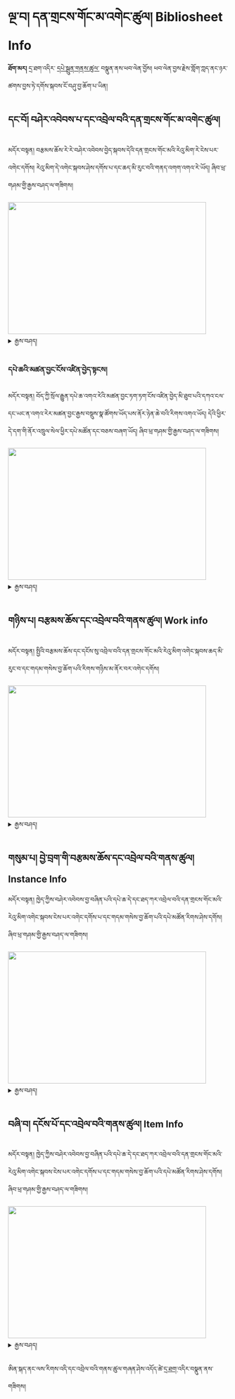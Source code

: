 # ལྔ་བ། དན་གྲངས་གོང་མ་འགེང་ཚུལ། Bibliosheet Info
**ཐོག་མར།** དྲ་ཐག་འདིར་ [དཔེ་སྐྲུན་གནས་ཚུལ་](https://github.com/buda-base/digitization-guidelines/files/4654363/Biblipgraphic.Info.Sheet.xlsx) བསྣུན་ནས་ཕབ་ལེན་བྱོས། ཕབ་ལེན་བྱས་རྗེས་གློག་ཀླད་ནང་ཉར་ཚགས་བྱས་ཏེ་དགོས་སྐབས་ངོ་བཤུ་བྱ་ཆོག་པ་ཡིན།

## དང་བོ། བཤེར་འབེབས་པ་དང་འབྲེལ་བའི་དན་གྲངས་གོང་མ་འགེང་ཚུལ།

མདོར་བསྟན། 
བརྩམས་ཆོས་རེ་རེ་བཤེར་འབེབས་བྱེད་སྐབས་དེའི་དན་གྲངས་གོང་མའི་རེའུ་མིག་རེ་ངེས་པར་འགེང་དགོས། རེའུ་མིག་དེ་འགེང་སྐབས་ཤེས་དགོས་པ་དང་ཆད་མི་རུང་བའི་གནད་འགག་འགའ་རེ་ཡོད། ཞིབ་ཕྲ་གཤམ་གྱི་རྒྱས་བཤད་ལ་གཟིགས།

<img src="https://user-images.githubusercontent.com/28945342/77977564-998dfd80-7332-11ea-993b-1383b06b3e3d.png" height="300" width="450" >

<details><summary>རྒྱས་བཤད།</summary><blockquote>

## དང་བོ། བཤེར་འབེབས་ལས་གཞིའི་གནས་ཚུལ།  项目信息 Program Info

| དན་གྲངས་གོང་མའི་དཀར་ཆག | དཔེ་མཚོན་ཁག |
| ---------------- | -------------------|
| དཔེ་ཆ་དེ་མཁོ་སྒྲུབ་བྱེད་མཁན་མིའི་གྲངས། 收购书籍人员数量# # of Persons Involved in Acquisition | *མི་གཉིས།*
| ཕོ་མོ། 性别 Gender  (F/M) | *ཕོ་གཉིས།*
| ལོ་ ༡༨ ལོན་ཡོད་མེད། 是否未成年 Younger than 18 (Y/N) | *ལོ་ ༡༨ ལ་སོན་འདུག*
| རབ་འབྱུང་ཡིན་མིན། 僧侣状况 Ordained (Y/N) | *རབ་བྱུང་བ་གཅིག*
| དཔེ་ཆ་ཇི་ལྟར་རྙེད་ཚུལ། 发现的过程 Context of discovery | *དགོན་པའི་དགེ་འདུན་པ་ཞིག་གིས་ངོ་སྤྲོད་བྱས་སོང་།*
| ཉར་སྲུང་གི་དམིགས་ཡུལ་སྐོར། 保存原因 Reason for Preservation | *དཔེ་མཛོད་ཁང་དུ་མེད་པ་དང་ཉར་ཚགས་ཀྱི་རིན་ཐང་ལྡན་པས་སོ།།*
| བཤེར་འབེབས་ས་གནས། མདོ་དབུས་ཁམས་གསུམ་གང་ཡིན། 扫描地区 Region Digitized (Central/Kham/Amdo) | *ཨ་མདོ།*
| བཤེར་འབེབས་ས་གནས་ཁ་བྱང་། 扫描详细地址 Digitized Location Address | *青海省化隆县支扎藏族乡*
| བཤེར་འབེབས་བྱ་ཡུལ། ཕྱི་ནང་། 归档状况 Digitization Setting | *ཁང་བའི་ནང་།*
| RFPཨང་། 付款编码 Request for payment＃RFP＃ | *?*
| མཆན། 备注 Note | 

**མཆན་གྱི་ནང་།** `དཔེར་ན། དཔེ་མཛོད་དོ་དམ་པས་དཔེ་མཛོད་ཀྱི་མིང་འབྲི་བཅུགས་མ་སོང་ཟེར་བ་ལྟ་བུ་དང་། གོང་གི་སྡེ་ཚན་དང་འབྲེལ་བའི་གནད་དོན་དམིགས་བསལ་གང་ཡོད་བྲིས་པས་ཆོག`

![image](https://user-images.githubusercontent.com/28945342/77724758-b672ba00-702e-11ea-9284-bdc6f9e098ff.png)

མཁོ་སྒྲུབ་ཨང་གི་མཚོན་དོན་ངོ་སྤྲོད།

`མཁོ་སྒྲུབ་ཨང་ནི་བཤེར་འབེབས་པས་དཔེ་ཆ་རྣམས་བཤེར་འབེབས་བྱས་ཚར་རྗེས་བརྩམས་ཆོས་སོ་སོར་གནས་སྐབས་རིང་ངོས་འཛིན་བདེ་ཕྱིར་དམིགས་བསལ་གྱི་ཨང་གྲངས་རེ་སྤྲད་པ་དེ་ལ་ཟེར། དེ་ནི་དབྱིན་་ཇིའི་ཡིག་འབྲུ་གསུམ་དང་ཨང་གྲངས་འགས་གྲུབ་པའི་རྣམ་པ་ཅན་ཞིག་ཡིན།` 

དཔེར་ན། ABC1234 ལྟ་བུ་ཡིན། 
- A ནི་(Accession) མཁོ་སྒྲུབ་མཚོན་བྱེད་དང་། 
- B ནི་འབྲེལ་མཐུད་པ་མཚོན་བྱེད།
- C ནི་བཤེར་འབེབས་པ་མཚོན་བྱེད་ཡིན། 

`ཨང་གྲངས་རྣམས་དཔེ་ཆ་མཚོན་བྱེད་ཡིན་པས་གང་འདོད་དུ་བཏགས་ཆོག་མོད་བརྩམས་ཆོས་གཞན་དང་གཅིག་མཚུངས་འདོགས་མི་རུང་། འབྲེལ་མཐུད་པ་དང་བཤེར་འབེབས་པ་རེ་རེ་ལ་མཚོན་བྱེད་ཀྱི་ཨིན་ཡིག་ཡིག་འབྲུ་རེ་སྤྲད་ཡོད་པས་དེ་བཀོལ་དགོས།`

</blockquote></details>

### དཔེ་ཆའི་མཚན་བྱང་ངོས་འཛིན་བྱེད་སྟངས།

མདོར་བསྟན། བོད་ཀྱི་སྲོལ་རྒྱུན་དཔེ་ཆ་འགའ་རེའི་མཚན་བྱང་ཏག་ཏག་ངོས་འཛིན་བྱེད་མི་ཐུབ་པའི་དཀའ་ངལ་དང་ཡང་ན་འགའ་རེར་མཚན་བྱང་རྒྱས་བསྡུས་སྣ་ཚོགས་ཡོད་པས་ནོར་ཉེན་ཆེ་བའི་རིགས་འགའ་ཡོད། དེའི་ཕྱིར་དེ་དག་གི་ནོར་འཁྲུལ་སེལ་ཕྱིར་དཔེ་མཚོན་དང་བཅས་བཞག་ཡོད། ཞིབ་ཕྲ་གཤམ་གྱི་རྒྱས་བཤད་ལ་གཟིགས།

<img src="https://user-images.githubusercontent.com/28945342/77979335-f4295880-7336-11ea-9852-73593f5ad251.png" height="300" width="450" >

<details><summary>རྒྱས་བཤད།</summary><blockquote>

### དཔེ་ཆའི་མཚན་བྱང་ངོས་འཛིན་བྱེད་སྟངས།

`དཔེ་ཆ་སོ་སོའི་མཚན་བྱང་ངོས་འཛིན་ཐད་ནོར་འཛོལ་འབྱུང་སྲིད་པའི་གནད་དོན་འགའ། སྤྱིར་དཔེ་ཆ་གཅིག་གི་སྒང་ལ་མཚན་བྱང་མ་འདྲ་བ་རྒྱས་བསྡུས་དུ་མ་ཡོད་སྲིད་དེ། དཔེར་ན། དེབ་གཟུགས་ཅན་གྱི་དཔེ་ཆ་ཁག་ལ་རྒྱབ་ཤ་ཕྱི་མ་དང་ནང་མའི་སྒང་གི་མཚན་བྱང་བཅས་གཉིས་རེ་ཡོད་པ་ཡོངས་གྲགས་ལྟ་བུ་རེད། རྒྱབ་ཤ་ཕྱི་ནང་གི་མཚན་བྱང་གཉིས་ཀྱི་གཅིག་རྒྱས་པ་དང་གཞན་དེའི་བསྡུས་མིང་རེ་འབྲི་སྲོལ་ཡོད། དཔེ་ཆ་རང་གི་སྟེང་མ་བྲིས་རུང་ཡོངས་གྲགས་ཀྱིས་འབོད་པའི་དཔེ་ཆའི་མིང་ཡང་ཡོད། སྲོལ་རྒྱུན་དཔེ་ཆ་འགའ་རེའི་མཚན་བྱང་དེ་ཤོག་ངོས་ཐ་མའི་མཛད་བྱང་བཀོད་པ་མ་གཏོགས་ཤོག་ངོས་དང་བོའི་སྒང་བྲིས་མེད་པ་འང་ཡོད།` `དཔེར་ན།` **བྱང་ཆུབ་ལམ་གྱི་རིམ་པ་བཞུགས་སོ།།** **ལམ་རིམ།** `རྒྱུན་ལྡན་གྱིས་འབོད་མིང་།` **ལམ་རིམ་ཆེན་མོ།** **རྗེ་ལམ་རིམ་ཆེན་མོ།** `སོགས་ལྟ་བུ།`
| མཚན་བྱང་། 标题 Title | *མགོན་པོའི་ཆོ་གའི་འདོན་སྒྲིགས་རི་ཁྲོད་པའི་ཚོགས་འདོན་བཞིན་ནག་འགྲོས་སུ་བཀོད་པ་བཞུག་སོ།།*
| --- | ----- |
| རྒྱབ་ཤ་ཕྱི་ནང་གཉིས་ཀྱི་མཚན་བྱང་མ་འདྲ་བའི་དཔེ་མཚོན། | མཚན་བྱང་རིང་ཐུང་གཉིས། |
| རྒྱབ་ཤ་ཕྱི་མའི་སྒང་གི་མཚན་བྱང་། | རྒྱབ་ཤ་ནང་མའི་སྒང་གི་མཚན་བྱང་། |
| <img src="https://user-images.githubusercontent.com/28945342/77978887-bd067780-7335-11ea-984a-2874960b746e.png" height="140" width="280" > | <img src="https://user-images.githubusercontent.com/28945342/77979062-37cf9280-7336-11ea-93d7-10794787156a.png" height="140" width="280" > |
| རྒྱབ་ཤ་ཕྱི་མའི་སྒང་གི་མཚན་བྱང་། | རྒྱབ་ཤ་ནང་མའི་ཐོག་གི་མཚན་བྱང་། |
| <img src="https://user-images.githubusercontent.com/28945342/77024175-d1a74f00-69c8-11ea-81eb-1ba1e0d777c6.jpg" height="140" width="270" > | <img src="https://user-images.githubusercontent.com/28945342/77023975-45952780-69c8-11ea-9549-a0f14ab1e627.jpg" height="140" width="260" > |

</blockquote></details>

## གཉིས་པ། བརྩམས་ཆོས་དང་འབྲེལ་བའི་གནས་ཚུལ། Work info

མདོར་བསྟན། སྤྱིའི་བརྩམས་ཆོས་དང་དངོས་སུ་འབྲེལ་བའི་དན་གྲངས་གོང་མའི་རེའུ་མིག་འགེང་སྐབས་ཆད་མི་རུང་བ་དང་གདམ་གསེས་བྱ་ཆོག་པའི་རིགས་གཉིས་མ་ནོར་བར་འགེང་དགོས།

<img src="https://user-images.githubusercontent.com/28945342/77980168-35bb0300-7339-11ea-9939-279a50c4b330.png" height="300" width="450" >

<details><summary>རྒྱས་བཤད།</summary><blockquote>

### ཀ མཚན་བྱང་འབྲི་ཚུལ་དཔེ་མཚོན་དང་བཅས་ཏེ་ངོ་སྤྲོད་པ།

![image](https://user-images.githubusercontent.com/28945342/77869895-992e2d80-7272-11ea-831d-f22d45bfd317.png)

འདིར་ཡོངས་སུ་གྲགས་པའི་དཔེ་ཆ་དེའི་མཚན་བྱང་འབྲི་དགོས། དཔེར་ན། སྤྱོད་འཇུག་ལ་མཚན་བྱང་རྒྱས་བསྡུས་སྣ་ཚོགས་ཤིག་<br />ཡོད་མོད། ཡོངས་གྲགས་ཀྱི་མཚན་བྱང་སྤྱོད་འཇུག་ཡིན་སྟབས་སྤྱོད་འཇུག་བྲིས་པ་ལྟར།

![image](https://user-images.githubusercontent.com/28945342/77870405-e8c12900-7273-11ea-8955-aa4b02268fc5.png)

འདིའི་ནང་གོང་གི་ཡོངས་གྲགས་ཀྱི་མཚན་བྱང་ཟེར་བ་དེ་རྒྱབ་ཤ་ཕྱི་མ་དང་ནང་མ་སོགས་གང་ལ་བྲིས་པའི་མཚན་བྱང་ཡིན་མིན་<br />འབྲི་དགོས། དེའི་ཕྱིར་འདིར་ *ཡོངས་གྲགས་* ཞེས་བྲིས་ཡོད།

![image](https://user-images.githubusercontent.com/28945342/77870932-50c43f00-7275-11ea-80b6-6937d31e04a4.png)

སྤྱོད་འཇུག་གིདཔེ་ཆ་དེའི་རྒྱབ་ཤ་ནང་མར་བྲིས་པའི་མཚན་བྱང་། དེ་བཞིན་རང་གིས་སྒྲིག་བཞིན་པའི་དཔེ་ཆ་དེ་ལ་འང་དེ་བཞིན་སྒྲིག

![image](https://user-images.githubusercontent.com/28945342/77871349-6dad4200-7276-11ea-835f-2c0f984b3113.png)

དཔེ་ཆ་དེ་རྒྱ་དཔེ་བོད་དཔེ་གང་ཡིན་རུང་དེའི་དབུ་རུ་རྒྱ་གར་སྐད་དུ་འམ་ལེགས་སྦྱར་སྐད་ཡོད་ན་དེ་འདིའི་མཚམས་སུ་འབྲི་དགོས།

![image](https://user-images.githubusercontent.com/28945342/77873720-62a9e000-727d-11ea-96bb-a306acb61354.png)

སྤྱིར་ནང་བསྟན་དཔེ་ཚོགས་ལྟེ་གནས་ཀྱིས་རྩོམ་པ་བོ་གང་མང་ཞིག་ལ་Pཡོད་པའི་ཨང་གྲངས་རེ་སྤྲད་དེ་ཚོགས་པའི་དྲ་ཚིགས་ནང་<br />བཞག་ཡོད། ཚོགས་པའི་དྲ་ཚིགས་ནང་མཛད་པ་བོའི་ཨང་ཡོད་ན་དེ་འབྲི་དགོས། 
མི་སྣའི་ཨང་དེ་བཙལ་གནས་ [དྲ་ཐག་འདིར་སྣུན།](https://www.tbrc.org/?locale=bo#!rid=P6161)

![image](https://user-images.githubusercontent.com/28945342/77872573-e19d1980-7279-11ea-8f3f-d4b8dbae5a44.png)

གོང་དུ་རྩོམ་པ་བོའི་ཨང་བཀོད་ཡོད་ཚེ་འདིར་གང་ཡང་མ་བྲིས་རུང་ཆོག ཨང་གྲངས་དེ་མེད་ཚེ་མཛད་པ་བོའི་མཚན་འབྲི་དགོས།

![image](https://user-images.githubusercontent.com/28945342/77874331-32fbd780-727f-11ea-97f3-71523dc2a242.png)

དཔེ་ཆ་དེ་བརྩམས་ལོ་འབྲི་དགོས།

![image](https://user-images.githubusercontent.com/28945342/77874936-22e4f780-7281-11ea-9e54-dcd11266f418.png)

དཔེ་ཆ་རེ་རེའི་མཇུག་ལ་བཀོད་པའི་མཛད་བྱང་ཆ་ཚང་འདིར་འགོད་དགོས། སྤྱིར་མཛད་བྱང་ལ་རིགས་གསུམ་ཙམ་ཡོད་དེ། 

- ༡ མཛད་བྱང་། 
- ༢ བསྒྱུར་བྱང་། 
- ༣ པར་བྱང་བཅས་གསུམ་ཙམ་ཡོད། 

འདི་གསུམ་ཀྱིས་བསྟན་བྱ་གཙོ་བོ་གསུམ་སྟོན་གྱི་ཡོད། དུས་ཚོད་དང་མི་སྣ། ས་ཆ་བཅས་སྟོན་གྱི་ཡོད་པས་འདི་འབྲི་དགོས། འོན་ཀྱང་། པར་བྱང་སྨོན་ཚིག་གི་སྐབས་སྨོན་ལམ་ཙམ་ལས་གོང་གི་གནད་དོན་གསུམ་པོའི་གང་རུང་མི་སྟོན་ན་འབྲི་མི་དགོས།

དཔེར་ན། `བྱང་ཆུབ་སེམས་དཔའི་སྤྱོད་པ་ལ་འཇུག་པ་སློབ་དཔོན་ཤཱན་ཏ་དེ་བས་མཛད་པ་རྫོགས་སོ།། །།རྒྱ་གར་གྱི་མཁན་པོ་སརྦཛྙཱ་དེ་བ་དང་། ཞུ་ཆེན་གྱི་ལོ་ ཙཱ་བ་བནྡེ་དཔལ་བརྩེགས་ཀྱིས་ཁ་ཆེའི་དཔེ་ལས་བསྒྱུར་ཅིང་ཞུས་ཏེ་གཏན་ལ་ཕབ་པ་ལས། སླད་ཀྱི་རྒྱ་གར་གྱི་མཁན་པོ་དྷརྨ་ཤྲཱི་བྷ་དྲ་དང་། ཞུ་ཆེན་ གྱི་ལོ་ཙཱ་བ་བནྡེ་རིན་ཆེན་བཟང་པོ་དང་། ཤཱཀྱ་བློ་གྲོས་ཀྱིས་ཡུལ་དབུས་ཀྱི་དཔེ་དང་འགྲེལ་པ་དང་མཐུན་པར་བཅོས་ཤིང་བསྒྱུར་ཏེ་གཏན་ལ་ཕབ་ པའོ།། །།ཡང་དུས་ཕྱིས་རྒྱ་གར་གྱི་མཁན་པོ་སུ་མ་ཏི་ཀཱིརྟི་དང་། ཞུ་ཆེན་གྱི་ལོ་ཙཱ་བ་དགེ་སློང་བློ་ལྡན་ཤེས་རབ་ཀྱིས་དག་པར་བཅོས་ཤིང་བསྒྱུར་ཏེ་ ལེགས་པར་གཏན་ལ་ཕབ་པའོ།། །།སརྦ་དྱཱ་མངྒ་ལཾ་བྷ་ཝནྟུ།། །།`

![image](https://user-images.githubusercontent.com/28945342/77875413-9804fc80-7282-11ea-8f6a-67ea18994bf1.png)

འདིའི་ནང་བརྩམས་ཆོས་ཀྱི་གནས་ཚུལ་ལམ་ནང་དོན་་སྙིང་བསྡུས་་ཤིག་འབྲི་དགོས།

![image](https://user-images.githubusercontent.com/28945342/77875604-211c3380-7283-11ea-8c67-78a6f5e51014.png)

![image](https://user-images.githubusercontent.com/28945342/77876479-aacd0080-7285-11ea-86a3-a35200e806a7.png)

དཔེ་ཆ་དེ་གཏེར་མ་ཡིན་མིན་འབྲི་དགོས། ཡིན་དང་མིན་གཉིས་ཀྱི་གང་རུང་བྲིས་པས་ཆོག

![image](https://user-images.githubusercontent.com/28945342/77877506-89b9df00-7288-11ea-8cfa-aa19e80f1af8.png)

གོང་དུ་མི་སྣའི་ཨང་བཀོད་ཡོད་ན་འདིར་མཛད་པ་བོའི་འཁུངས་འདས་ཀྱི་ལོ་ཚིགས་མ་བྲིས་རུང་ཆོག འོན་ཀྱང་། གོང་དུ་བྲིས་མེད་ཚེ་འཁུངས་འདས་ཀྱི་ལོ་འབྲི་དགོས། དེ་ཡང་མ་ཤེས་ཚེ་དུས་རབས་གང་གི་ནང་བྱུང་ཡོད་མེད་ཤེས་དགོས། 

དུས་རབས་བརྩི་ཚུལ་གྱི་དཔེ་རིས།
- 01-100 དུས་རབས་དང་བོ།
- 101-200 དུས་རབས་གཉིས་པ།
- 201-300 དུས་རབས་གསུམ་པ།
- 301-400 དུས་རབས་བཞི་བ། 
- 1900-2000 དུས་རབས་ཉི་ཤུ་བ།
- 2000-2100 དུས་རབས་ཉེར་གཅིག་པ། གཞན་ལ་འང་དེ་བཞིན་ཤེས་པར་བྱའོ།།

རབ་བྱུང་བརྩི་ཚུལ་གྱི་དཔེ་རིས་ [དྲ་ཐག་](https://docs.google.com/spreadsheets/d/1ytRsLsM_tKqHdBkI9fLCuL_Dwwud-Qrd0KJb6C3VjJ8/edit#gid=0) འདི་ནས་གཟིགས།

![image](https://user-images.githubusercontent.com/28945342/77877662-fb922880-7288-11ea-8d3a-4764edd126d3.png)

བརྗོད་གཞི་ངོས་འཛིན་སྐབས་ཚོགས་པའི་དྲ་ཚིགས་ཀྱི་`བརྗོད་གཞིའི་དཀར་ཆག་`ཟེར་བའི་སྡེ་ཚན་གྱི་བརྗོད་གཞི་སྒྲིག་སྟངས་ལྟར་འདེམ་སྒྲིག་བྱ་དགོས། སྡེ་ཚན་དེ་ཡོད་སའི་ [དྲ་ཐག་](https://www.tbrc.org/?locale=bo#!subjects) འདིར་གཟིགས།

</blockquote></details>

## གསུམ་པ། བྱེ་བྲག་གི་བརྩམས་ཆོས་དང་འབྲེལ་བའི་གནས་ཚུལ། Instance Info

 མདོར་བསྟན། ཁྱེད་ཀྱིས་བཤེར་འབེབས་བྱ་བཞིན་པའི་དཔེ་ཆ་དེ་དང་ཐད་ཀར་འབྲེལ་བའི་དན་གྲངས་གོང་མའི་རེའུ་མིག་འགེང་སྐབས་ངེས་པར་འགེང་དགོས་པ་དང་གདམ་གསེས་བྱ་ཆོག་པའི་དཔེ་མཚོན་རིགས་ཤེས་དགོས། ཞིབ་ཕྲ་གཤམ་གྱི་རྒྱས་བཤད་ལ་གཟིགས།

<img src="https://user-images.githubusercontent.com/28945342/77985113-1a0a2980-7346-11ea-83c0-3e154fedc265.png" height="300" width="450" >

<details><summary>རྒྱས་བཤད།</summary><blockquote>

བྱེ་བྲག་གི་བརྩམས་ཆོས་སམ་པར་མ་དེ་དང་འབྲེལ་བའི་གནས་ཚུལ་ཁག

![image](https://user-images.githubusercontent.com/28945342/77879594-5299fc80-728d-11ea-94fe-b95407505eee.png)

སྤྱིར་སྤྱོད་འཇུག་ནི་སྤྱོད་འཇུག་གི་གཞུང་སྤྱིའི་མཚན་ཡིན། ཁྱེད་ཀྱིས་བཤེར་འབེབས་བྱ་རྒྱུའི་གཞུང་དེ་ནི་སྤྱོད་འཇུག་གི་པར་མ་བྱེ་བྲག་པ་ཞིག་ཡིན།<br /> དེ་ལ་བྱེ་བྲག་གི་བརྩམས་ཆོས་ཟེར། བྱེ་བྲག་གི་བརྩམས་ཆོས་དེའི་གནས་ཚུལ་འབྲི་དགོས།

![image](https://user-images.githubusercontent.com/28945342/77882459-9132b580-7293-11ea-9e89-fe93db2278f0.png)

སྐབས་འདིའི་གཞུང་ཆ་ཚང་ཡོད་མེད་ནི་དེའི་ཤོག་ངོས་འགའ་རེ་ཆད་ཡོད་མེད་ཙམ་མ་ཡིན་པར་གཞུང་རིལ་བོ་གཅིག་ཡིན་མིན་ལ་གོ

![image](https://user-images.githubusercontent.com/28945342/77884297-60547f80-7297-11ea-8fb3-c3f312db7fc3.png)

མ་བྲིས་རུང་ཆོག

![image](https://user-images.githubusercontent.com/28945342/77884916-96deca00-7298-11ea-8936-fe5674ef0f77.png)

སྤྱིར་ནང་བསྟན་དཔེ་ཚོགས་ལྟེ་གནས་ཀྱིས་དཔེ་མཛོད་དང་དགོན་པ་པར་ཁང་སོགས་ས་གནས་མང་བོ་ཞིག་ལ་Gཡོད་པའི་ཨང་གྲངས་རེ་སྤྲད་<br />ཡོད། ཚོགས་པའི་དྲ་ཚིགས་ནང་ས་ཆ་དེའི་ཨང་ཡོད་ཚེ་དེ་བྲིས་པས་ཆོག དྲ་ཚིགས་ནང་བཙལ་སྟངས་ཀྱི་དཔེ་མཚོན། [འདིར་སྣུན།](https://www.tbrc.org/?locale=bo#!rid=G4353)

| དགོན་པའི་ཨང་གྲངས་ཀྱི་དཔེ་མཚོན། | པར་ཁང་གི་ཨང་གྲངས་དཔེ་མཚོན།
| - | -
| <img src="https://user-images.githubusercontent.com/28945342/77408945-7a9fe080-6df3-11ea-8b2d-80be869828d7.png" height="170" width="270" > | <img src="https://user-images.githubusercontent.com/28945342/77409275-e8e4a300-6df3-11ea-9a8b-34aa39e2da36.png" height="170" width="270" > |

![image](https://user-images.githubusercontent.com/28945342/77886105-d9090b00-729a-11ea-8171-9a7d268929ca.png)

ས་གནས་དེའི་ཨང་བཀོད་ཡོད་ཚེ་འདིར་ཅང་མ་བྲིས་རུང་ཆོག

![image](https://user-images.githubusercontent.com/28945342/77886552-a6abdd80-729b-11ea-9486-f4b3442b0348.png)

འདིར་མི་དང་པར་ཁང་སོགས་སྣ་ཚོགས་ཡོང་སྲིད་པས་གོང་དུ་པར་གནས་ཀྱི་ཨང་གྲངས་དེ་ཞག་ཡོད་ན་འདིར་སྟོང་བ་བཞག་རུང་ཆོག

![image](https://user-images.githubusercontent.com/28945342/77889131-f5f40d00-729f-11ea-9632-4cd296dce18d.png)

པར་ལོ་དང་ཡང་ན་ཟེར་པར་རྒྱག་ལོ། བཟོ་བསྐྲུན་བྱས་ལོ་དེ་འབྲི་དགོས།

![image](https://user-images.githubusercontent.com/28945342/77889589-acf08880-72a0-11ea-8614-0f86926ad17c.png)

འདིར་པར་ཐེངས་ག་ཚོད་ཡིན་མིན་འབྲི་དགོས།

![image](https://user-images.githubusercontent.com/28945342/77889774-fb9e2280-72a0-11ea-875b-c71e23436377.png)

པར་སའི་ཤོག་གུའི་རྒྱུ་ཆ་གང་ཡིན་འབྲི་དགོས། སྔ་མའི་བོད་ཤོག གསེར་བྲིས་ཤོག་གུ ལྟ་བུ།

![image](https://user-images.githubusercontent.com/28945342/77892303-ff33a880-72a4-11ea-9312-39a4f4b6dfa2.png)

འདིར་སྣག་ཚའི་རིགས་གང་ཡིན་འབྲི་དགོས། དཔེར་ན། གསེར་དང་དངུལ། སྣག་ཚ་སོགས།

![image](https://user-images.githubusercontent.com/28945342/77892652-86811c00-72a5-11ea-99f0-838964da5cbc.png)

འདིར་དཔེ་ཆ་དེའི་ཐོག་མའི་པར་མ་གང་ཡིན་འབྲི་དགོས། ཤིང་པར། ལྕགས་པར། བྲིས་མ། ལྟ་བུ།

![image](https://user-images.githubusercontent.com/28945342/77983158-d52fc400-7340-11ea-8c29-52b890be0dbf.png)

- ༡ ཤིང་པར།
- ༢ ལྕགས་པར།
- ༣ ཟེར་པར། Photocopy
- ༤ བྲིས་མ།
ལྟ་བུའི་རིགས་གང་ཡིན་འབྲི་དགོས།

![image](https://user-images.githubusercontent.com/28945342/77893220-38204d00-72a6-11ea-81fb-b7b7dc9af6a0.png)

འདིར་དཔེ་ཆ་དེ་བསྐྱར་པར་བྱས་པ་ཞིག་རེད་དམ། རེད་དང་མ་རེད་གཉིས་རུང་བྲིས་པས་ཆོག

![image](https://user-images.githubusercontent.com/28945342/77893530-9ea56b00-72a6-11ea-9ee7-e62e424dc40c.png)

བོད་ཡིག་གཟུགས་གང་ཡིན་བྲིས་དགོས། དཔེར་ན། དབུ་ཅན། དབུ་མེད། གཞན།

![image](https://user-images.githubusercontent.com/28945342/77894079-5cc8f480-72a7-11ea-898e-fad0ce63eb0a.png)

![image](https://user-images.githubusercontent.com/28945342/77894146-78cc9600-72a7-11ea-9ceb-7ac30e44d8ca.png)

དཔེ་ཆ་དེའི་དཀྱུས་ཚད་དང་ཞེང་ཚད་འཇལ་རྗེས་འདིར་འབྲི་དགོས།

![image](https://user-images.githubusercontent.com/28945342/77899724-91d94500-72af-11ea-9718-ab69902b523f.png)

ཡིན་དང་མིན་གཉིས་ཀྱི་གང་རུང་བྲིས་པས་ཆོག

![image](https://user-images.githubusercontent.com/28945342/77900178-3e1b2b80-72b0-11ea-8d3d-cf2aaa7a7aa2.png)

དེང་རབས་དེབ་གཟུགས་ཡིན་ན་དེའི་དཔེ་རྟགས་ཨང་འབྲི་དགོས།

![image](https://user-images.githubusercontent.com/28945342/77980766-b29aac80-733a-11ea-8556-fd439fe1930c.png)

གལ་སྲིད་དཔེ་ཆ་དེའི་ནང་ཆོས་ཚན་མ་འདྲ་བའི་རིགས་མང་བོ་ཡོད་ཚེ་དེ་ལ་དཀར་ཆག་དགོས། འོན་ཀྱང་དཀར་ཆག་ཁྱེད་ཀྱིས་སྒྲིག་མི་དགོས།<br /> འདིའི་ལན་རེད་དང་མ་རེད་གཉིས་གང་རུང་བྲིས་པས་ཆོག

![image](https://user-images.githubusercontent.com/28945342/77981190-d0b4dc80-733b-11ea-8a2f-e1dc2fc472ba.png)

བཤེར་འབེབས་བྱ་རྒྱུའི་དཔེ་ཆ་དེ་པོད་མང་ཅན་ཡིན་ན་དེའི་ཁྱོམ་བསྡོམས་ཤོག་གྲངས་འབྲི་དགོས།

![image](https://user-images.githubusercontent.com/28945342/77981319-2f7a5600-733c-11ea-8616-94db620b0282.png)

![image](https://user-images.githubusercontent.com/28945342/77981397-67819900-733c-11ea-8b14-fdcf3973d5f1.png)

འདིར་པོད་དང་བོ་དང་གཉིས་པའི་ཤོག་གྲངས་རེ་རེ་བཞིན་འབྲི་དགོས། པོད་ག་ཚོད་ཡོད་ཀྱང་འགྲོ་སྟངས་འདི་བཞིན་བྱོས།

</blockquote></details>

## བཞི་བ། དངོས་པོ་དང་འབྲེལ་བའི་གནས་ཚུལ། Item Info

མདོར་བསྟན། ཁྱེད་ཀྱིས་བཤེར་འབེབས་བྱ་བཞིན་པའི་དཔེ་ཆ་དེ་དང་ཐད་ཀར་འབྲེལ་བའི་དན་གྲངས་གོང་མའི་རེའུ་མིག་འགེང་སྐབས་ངེས་པར་འགེང་དགོས་པ་དང་གདམ་གསེས་བྱ་ཆོག་པའི་དཔེ་མཚོན་རིགས་ཤེས་དགོས། ཞིབ་ཕྲ་གཤམ་གྱི་རྒྱས་བཤད་ལ་གཟིགས།

<img src="https://user-images.githubusercontent.com/28945342/77988073-0793ee00-734e-11ea-81d7-d730268a88a0.png" height="300" width="450" >

<details><summary>རྒྱས་བཤད།</summary><blockquote>

བཤེར་འབེབས་བྱ་རྒྱུའི་དཔེ་ཆ་འམ་དངོས་པོ་དེ་དང་འབྲེལ་བའི་རེའུ་མིག་འགེང་ཚུལ།

![image](https://user-images.githubusercontent.com/28945342/77899310-1bd4de00-72af-11ea-8daf-29ccad8c3d88.png)

百度 ཀྱི་ས་བཀྲའི་ནང་བལྟས་ཏེ་དེའི་ནང་ས་གནས་དེའི་མིང་གང་བྲིས་པ་དེ་འབྲི་དགོས།

![image](https://user-images.githubusercontent.com/28945342/77983958-e11c8580-7342-11ea-9c84-a013b7d2976b.png)

ཤོག་ངོས་ཆད་པའི་རིགས་ཀྱི་ཤོག་གྲངས་གང་ནས་གང་བར་ཆད་ཡོད་མེད་ཐོར་འགོད་དགོས།

![image](https://user-images.githubusercontent.com/28945342/77984535-62284c80-7344-11ea-9063-e629f58b0e8e.png)

ནང་བསྟན་དཔེ་ཚོགས་ལྟེ་གནས་ཀྱིས་བོད་ཀྱི་དགོན་པ་དང་དཔེ་མཛོད་ཁང་དེ་བཞིན་པར་ཁང་སོགས་ལ་ཨང་གྲངས་རེ་སྤྲད་ཡོད། ཚོགས་པའི་<br />དྲ་ཚིགས་ནང་དཔེ་མཛོད་དེའི་ཨང་ཡོད་ཚེ་ཨང་ཁོ་ན་བྲིས་པས་ཆོག དྲ་ཚིགས་་ནང་ཡོདཔའི་དཔེ་མཚོན་ [དྲ་ཐག་](https://www.tbrc.org/?locale=bo#!rid=G163) འདིར་གཟིགས།

![image](https://user-images.githubusercontent.com/28945342/77984822-407b9500-7345-11ea-97f8-bf19f148d581.png)

ཚོགས་པའི་དྲ་ཚིགས་ཀྱི་མི་སྣའི་དཀར་ཆག་ནང་བཀོད་ཀྱི་ཆོས་བརྒྱུད་ལྟར་འཇོག་དགོས། ཚོགས་པའི་དྲ་ཚིགས་ནང་གི་ཆོས་བརྒྱུད་དབྱེ་སྟངས་ཀྱི་<br />དཔེ་མཚོན་[དྲ་ཐག་](https://www.tbrc.org/?locale=bo#!persons/tradition)འདིར་གཟིགས།

![image](https://user-images.githubusercontent.com/28945342/77985645-a10bd180-7347-11ea-878e-608dc67ecbb3.png)

བཤེར་འབེབས་པས་དཔེ་ཆ་དེ་ཇི་ལྟར་རྙེད་ཚུལ་གྱི་འགྲེལ་བཤད་སྟབས་བདེ་དང་ཁ་གསལ་ཞིག་ཕྲིས།

</blockquote></details>

ཨིན་སྐད་ནང་ལས་རིགས་འདི་དང་འབྲེལ་བའི་གནས་ཚུལ་གཞན་ཤེས་འདོད་ཚེ་[དྲ་ཐག་](https://www.loc.gov/bibframe/docs/bibframe2-model.html)འདིར་བསྣུན་ནས་གཟིགས།
